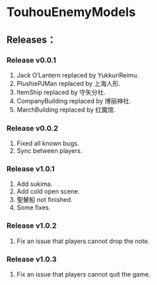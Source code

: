 # TouhouEnemyModels
## Releases：
### Release v0.0.1
1. Jack O’Lantern replaced by YukkuriReimu.
2. PlushiePJMan replaced by 上海人形.
3. ItemShip replaced by 守矢分社.
4. CompanyBuilding replaced by 博丽神社.
5. MarchBuilding replaced by 红魔馆.
### Release v0.0.2
1. Fixed all known bugs.
2. Sync between players.
### Release v1.0.1
1. Add sukima.
2. Add cold open scene.
3. 聖輦船 not finished.
4. Some fixes.
### Release v1.0.2
1. Fix an issue that players cannot drop the note.
### Release v1.0.3
1. Fix an issue that players cannot quit the game.